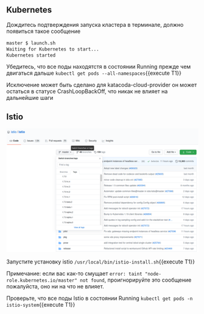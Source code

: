 ## Kubernetes

Дождитесь подтверждения запуска кластера в терминале, должно появиться такое сообщение

```
master $ launch.sh
Waiting for Kubernetes to start...
Kubernetes started
```

Убедитесь, что все поды находятстя в состоянии Running прежде чем двигаться дальше `kubectl get pods --all-namespaces`{{execute T1}}

Исключение может быть сделано для katacoda-cloud-provider он может остаться в статусе CrashLoopBackOff, что никак не влияет на дальнейшие шаги

## Istio

![istio version](./assets/istio.png)

Запустите установку istio `/usr/local/bin/istio-install.sh`{{execute T1}}

Примечание: если вас как-то смущает `error: taint "node-role.kubernetes.io/master" not found`, проигнорируйте это сообщение пожалуйста, оно ни на что не влияет.

Проверьте, что все поды Istio в состоянии Running `kubectl get pods -n istio-system`{{execute T1}}

